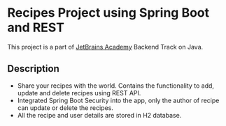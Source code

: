 # Recipes Project using Spring Boot and REST

This project is a part of [JetBrains Academy](https://hyperskill.org/projects/180?track=12) Backend Track on Java.

## Description

* Share your recipes with the world. Contains the functionality to add, update and delete recipes using REST API. 
* Integrated Spring Boot Security into the app, only the author of recipe can update or delete the recipes.
* All the recipe and user details are stored in H2 database.
